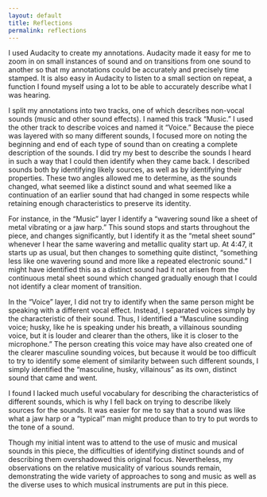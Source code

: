 ```yaml
---
layout: default
title: Reflections
permalink: reflections
---
```

<!-- Add an essay or interpretive material below this line,
using HTML or markdown.  Do not modify this file above this line -->
I used Audacity to create my annotations. Audacity made it easy for me to zoom in on small instances of sound and on transitions from one sound to another so that my annotations could be accurately and precisely time stamped. It is also easy in Audacity to listen to a small section on repeat, a function I found myself using a lot to be able to accurately describe what I was hearing. 

I split my annotations into two tracks, one of which describes non-vocal sounds (music and other sound effects). I named this track “Music.” I used the other track to describe voices and named it “Voice.” Because the piece was layered with so many different sounds, I focused more on noting the beginning and end of each type of sound than on creating a complete description of the sounds. I did try my best to describe the sounds I heard in such a way that I could then identify when they came back. I described sounds both by identifying likely sources, as well as by identifying their properties. These two angles allowed me to determine, as the sounds changed, what seemed like a distinct sound and what seemed like a continuation of an earlier sound that had changed in some respects while retaining enough characteristics to preserve its identity.

For instance, in the “Music” layer I identify a “wavering sound like a sheet of metal vibrating or a jaw harp.” This sound stops and starts throughout the piece, and changes significantly, but I identify it as the “metal sheet sound” whenever I hear the same wavering and metallic quality start up. At 4:47, it starts up as usual, but then changes to something quite distinct, “something less like one wavering sound and more like a repeated electronic sound.” I might have identified this as a distinct sound had it not arisen from the continuous metal sheet sound which changed gradually enough that I could not identify a clear moment of transition.

In the “Voice” layer, I did not try to identify when the same person might be speaking with a different vocal effect. Instead, I separated voices simply by the characteristic of their sound. Thus, I identified a “Masculine sounding voice; husky, like he is speaking under his breath, a villainous sounding voice, but it is louder and clearer than the others, like it is closer to the microphone.” The person creating this voice may have also created one of the clearer masculine sounding voices, but because it would be too difficult to try to identify some element of similarity between such different sounds, I simply identified the “masculine, husky, villainous” as its own, distinct sound that came and went. 

I found I lacked much useful vocabulary for describing the characteristics of different sounds, which is why I fell back on trying to describe likely sources for the sounds. It was easier for me to say that a sound was like what a jaw harp or a “typical” man might produce than to try to put words to the tone of a sound. 

Though my initial intent was to attend to the use of music and musical sounds in this piece, the difficulties of identifying distinct sounds and of describing them overshadowed this original focus. Nevertheless, my observations on the relative musicality of various sounds remain, demonstrating the wide variety of approaches to song and music as well as the diverse uses to which musical instruments are put in this piece.
